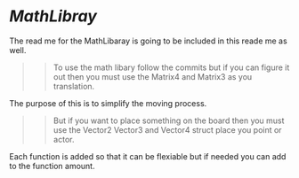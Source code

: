 # *MathLibray*

The read me for the MathLibaray is going to be included in this reade me as well.

>>To use the math libary follow the commits but if you can figure it out then you must use the Matrix4 and Matrix3 as you translation.

The purpose of this is to simplify the moving process.

>>But if you want to place something on the board then you must use the Vector2 Vector3 and Vector4 struct place you point or actor.

Each function is added so that it can be flexiable but if needed you can add to the function amount.